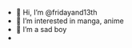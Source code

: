 - 👋 Hi, I’m @fridayand13th
- 👀 I’m interested in manga, anime
- 🌱 I’m a sad boy
- 

<!---
fridayand13th/fridayand13th is a ✨ special ✨ repository because its `README.md` (this file) appears on your GitHub profile.
You can click the Preview link to take a look at your changes.
--->
